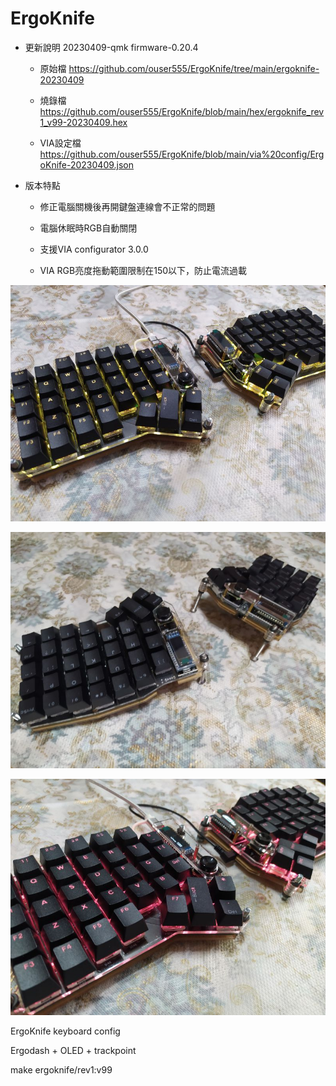 # ErgoKnife

* 更新說明
  20230409-qmk firmware-0.20.4
  
  * 原始檔
    https://github.com/ouser555/ErgoKnife/tree/main/ergoknife-20230409
    
  * 燒錄檔
    https://github.com/ouser555/ErgoKnife/blob/main/hex/ergoknife_rev1_v99-20230409.hex
  
  * VIA設定檔
    https://github.com/ouser555/ErgoKnife/blob/main/via%20config/ErgoKnife-20230409.json
  
* 版本特點
  * 修正電腦關機後再開鍵盤連線會不正常的問題
  
  * 電腦休眠時RGB自動關閉
    
  * 支援VIA configurator 3.0.0
    
  * VIA RGB亮度拖動範圍限制在150以下，防止電流過載

![image](https://github.com/ouser555/ErgoKnife/blob/main/pic/kbpic%20(12).jpg)

![image](https://github.com/ouser555/ErgoKnife/blob/main/pic/kbpic%20(1).jpg)

![image](https://github.com/ouser555/ErgoKnife/blob/main/pic/kbpic%20(21).jpg)

ErgoKnife keyboard config

Ergodash + OLED + trackpoint

make ergoknife/rev1:v99
